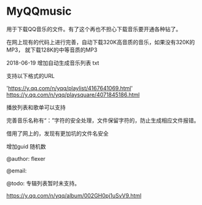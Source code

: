 # MyQQmusic
用于下载QQ音乐的文件。有了这个再也不担心下载音乐要开通各种钻了。

在网上现有的代码上进行完善，自动下载320K高音质的音乐，如果没有320K的MP3，
就下载128K的中等音质的MP3

2018-06-19 增加自动生成音乐列表 txt

支持以下格式的URL

'https://y.qq.com/n/yqq/playlist/4167641069.html'
https://y.qq.com/n/yqq/playsquare/4071845186.html

播放列表和歌单可以支持

完善音乐名称有“：”字符的安全处理，文件保留字符的，防止生成相应文件报错。

借用了网上的，发现有更加坑的文件名安全

增加guid 随机数

@author: flexer

@email:

@todo: 专辑列表暂时未支持。

https://y.qq.com/n/yqq/album/002GH0pj1uSvV9.html

